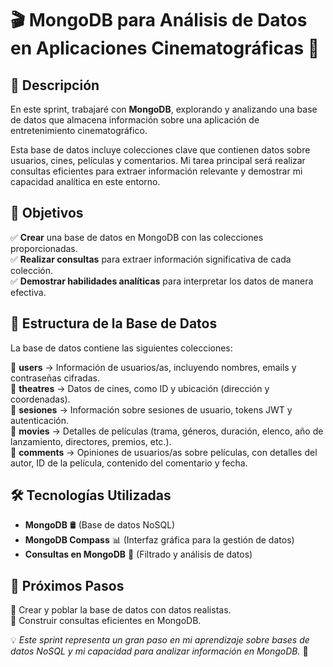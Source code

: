 # 🎬 MongoDB para Análisis de Datos en Aplicaciones Cinematográficas 🎥

## 📖 Descripción
En este sprint, trabajaré con **MongoDB**, explorando y analizando una base de datos que almacena información sobre una aplicación de entretenimiento cinematográfico.

Esta base de datos incluye colecciones clave que contienen datos sobre usuarios, cines, películas y comentarios. Mi tarea principal será realizar consultas eficientes para extraer información relevante y demostrar mi capacidad analítica en este entorno.

## 🎯 Objetivos
✅ **Crear** una base de datos en MongoDB con las colecciones proporcionadas.  
✅ **Realizar consultas** para extraer información significativa de cada colección.  
✅ **Demostrar habilidades analíticas** para interpretar los datos de manera efectiva.   

## 📂 Estructura de la Base de Datos
La base de datos contiene las siguientes colecciones:  

📌 **users** → Información de usuarios/as, incluyendo nombres, emails y contraseñas cifradas.  
📌 **theatres** → Datos de cines, como ID y ubicación (dirección y coordenadas).  
📌 **sesiones** → Información sobre sesiones de usuario, tokens JWT y autenticación.  
📌 **movies** → Detalles de películas (trama, géneros, duración, elenco, año de lanzamiento, directores, premios, etc.).  
📌 **comments** → Opiniones de usuarios/as sobre películas, con detalles del autor, ID de la película, contenido del comentario y fecha.  

## 🛠️ Tecnologías Utilizadas
- **MongoDB** 🛢️ (Base de datos NoSQL)
- **MongoDB Compass** 📊 (Interfaz gráfica para la gestión de datos)
- **Consultas en MongoDB** 📜 (Filtrado y análisis de datos)

## 🚀 Próximos Pasos
🔹 Crear y poblar la base de datos con datos realistas.  
🔹 Construir consultas eficientes en MongoDB.  

💡 *Este sprint representa un gran paso en mi aprendizaje sobre bases de datos NoSQL y mi capacidad para analizar información en MongoDB.* 🚀

